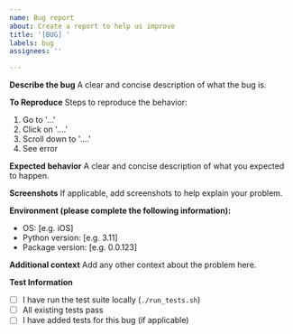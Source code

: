 ```yaml
---
name: Bug report
about: Create a report to help us improve
title: '[BUG] '
labels: bug
assignees: ''

---
```


**Describe the bug**
A clear and concise description of what the bug is.

**To Reproduce**
Steps to reproduce the behavior:
1. Go to '...'
2. Click on '....'
3. Scroll down to '....'
4. See error

**Expected behavior**
A clear and concise description of what you expected to happen.

**Screenshots**
If applicable, add screenshots to help explain your problem.

**Environment (please complete the following information):**
 - OS: [e.g. iOS]
 - Python version: [e.g. 3.11]
 - Package version: [e.g. 0.0.123]

**Additional context**
Add any other context about the problem here.

**Test Information**
- [ ] I have run the test suite locally (`./run_tests.sh`)
- [ ] All existing tests pass
- [ ] I have added tests for this bug (if applicable)
